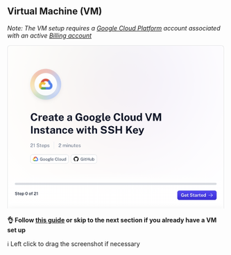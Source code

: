 
## Virtual Machine (VM)

_Note: The VM setup requires a [Google Cloud Platform](https://cloud.google.com/) account associated with an active [Billing account](https://console.cloud.google.com/billing)_

<a href="https://scribehow.com/embed/Create_a_Google_Cloud_VM_Instance_with_SSH_Key__1ohFlAbSR9yoG28S0PDfwg">
  <img src="images/scribe_gcp_vm.png" alt="scribe gcp vm" width="500">
</a>

**👌 Follow [this guide](https://scribehow.com/embed/Create_a_Google_Cloud_VM_Instance_with_SSH_Key__1ohFlAbSR9yoG28S0PDfwg) or skip to the next section if you already have a VM set up**

ℹ️ Left click to drag the screenshot if necessary
